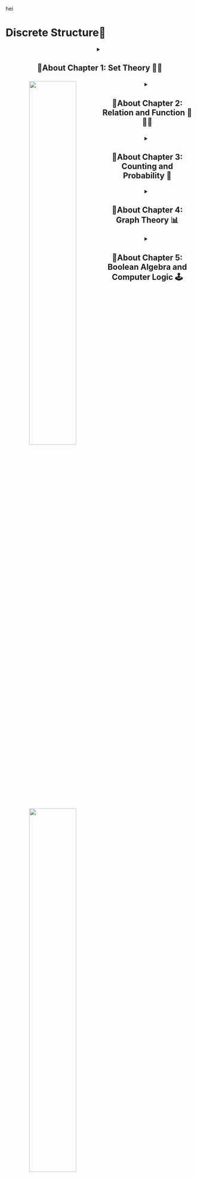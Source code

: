 hei
# Discrete Structure🥳

<header>
 <details>
 <summary><h2>🚸About Chapter 1: Set Theory 🧑‍🏫</h2>
  <h3><p> <img align="left" width="50%" src="https://blogassets.leverageedu.com/blog/wp-content/uploads/2020/03/11170948/Set-Theory-Formulas.png" /> </p>
 </h3></summary>
**Chapter 1: Set Theory 🧑‍🏫**
<p>In the first chapter of our discrete structures journey, we dive into the intriguing world of set theory. Imagine sets as little baskets holding mathematical goodies! 🧺 We explore the basics, from defining what a set is to performing set acrobatics with operations like union and intersection. It's like arranging a mathematical picnic where elements come together, forming relationships that set the stage for our entire adventure.</p>

 </details>



<details>
 <summary><h2>🚸About Chapter 2: Relation and Function 🤝🧑‍🏫</h2>
 <h3><p> <img align="left" width="50%" src="https://www.aplustopper.com/wp-content/uploads/2017/04/Definition-of-a-Relation-and-a-Function-1.png" /></p>
 </h3></summary>
Chapter 2 takes us into the realm of relations and functions, where math meets human connections! Think of functions as matchmakers, linking elements in unique ways. Relations, on the other hand, are the social network connections among elements. It's the math version of "it's not what you know, but who you know." We'll explore how these mathematical friendships play out and lay the groundwork for graph theory.

</details>



<details>
 <summary><h2>🚸About Chapter 3: Counting and Probability 🎲
   <p> <img align="left" width="50%" src="https://encrypted-tbn0.gstatic.com/images?q=tbn:ANd9GcRLPN_vsFks-WllXxg6IsWWzWMqLQw1GHUQ0w&usqp=CAU" /></p>
 </h2></summary>

Now, let's add a dash of excitement with counting and probability! 🎉 We delve into the art of possibilities, counting everything from the number of ways to arrange your closet to the likelihood of rolling a six on a die. It's like being a mathematical fortune teller, predicting outcomes with the mystical power of probability. Who knew counting could be this much fun?


</details>




<details>

 <summary><h2>🚸About Chapter 4: Graph Theory 📊
    <p> <img align="left" width="50%" src="https://encrypted-tbn0.gstatic.com/images?q=tbn:ANd9GcQixLSGNbdD69BHRxlzKqpsOlUtpPEu5yQejg&usqp=CAU" /></p>
 </h2></summary>
Our adventure takes a graphical turn in Chapter 4 as we explore graph theory. Graphs are not just for plotting data; they're the heart of connections, friendships, and journeys. Imagine nodes as cities and edges as the roads connecting them. We'll navigate paths, cross bridges, and discover the beauty of connectivity in this mathematical road trip.

</details>



<details>
 <summary><h2>🚸About Chapter 5: Boolean Algebra and Computer Logic 🕹️
   <p> <img align="left" width="50%" src="https://encrypted-tbn0.gstatic.com/images?q=tbn:ANd9GcS8vL7d100YfyQIfbu4R96Fx3Hf_QVCovXgNg&usqp=CAU" /></p>
   </h2></summary>

 Time to put on our virtual reality headsets and dive into Chapter 5 – the land of Boolean algebra and computer logic. Ever wondered how computers make decisions? Boolean algebra is the secret sauce! We'll decode binary mysteries, play with logic gates, and maybe even teach a computer to appreciate a good joke. After all, a bit of humor is always welcome in the digital world!

Our journey through discrete structures is like building a mathematical masterpiece, one chapter at a time. From the elegance of set theory to the logical dance of Boolean algebra, each section adds a layer of understanding to the vibrant tapestry of discrete mathematics. So, gear up, because we're not just learning; we're creating a symphony of mathematical harmony! 🎶

</details>


</header>

